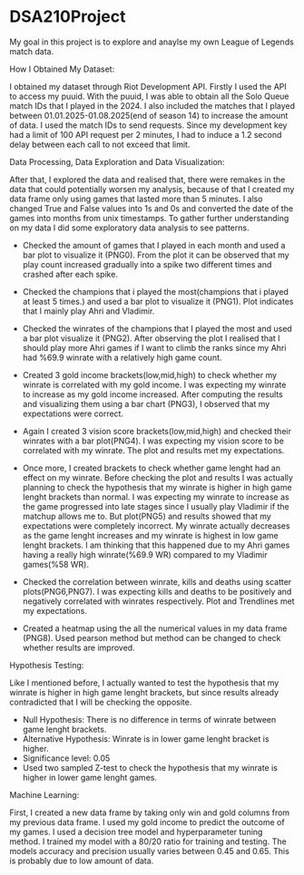# DSA210Project

My goal in this project is to explore and anaylse my own League of Legends match data. 

How I Obtained My Dataset:

I obtained my dataset through Riot Development API. Firstly I used the API to access my puuid. With the puuid, I was able to obtain all the Solo Queue match IDs that I played in the 2024. I also included the matches that I played between 01.01.2025-01.08.2025(end of season 14) to increase the amount of data. I used the match IDs to send requests. Since my development key had a limit of 100 API request per 2 minutes, I had to induce a 1.2 second delay between each call to not exceed that limit.


Data Processing, Data Exploration and Data Visualization:

After that, I explored the data and realised that, there were remakes in the data that could potentially worsen my analysis, because of that I created my data frame only using games that lasted more than 5 minutes. I also changed True and False values into 1s and 0s and converted the date of the games into months from unix timestamps. To gather further understanding on my data I did some exploratory data analysis to see patterns. 


- Checked the amount of games that I played in each month and used a bar plot to visualize it (PNG0). From the plot it can be observed that my play count increased gradually into a spike two different times and crashed after each spike.

- Checked the champions that i played the most(champions that i played at least 5 times.) and used a bar plot to visualize it (PNG1). Plot indicates that I mainly play Ahri and Vladimir.

- Checked the winrates of the champions that I played the most and used a bar plot visualize it (PNG2). After observing the plot I realised that I should play more Ahri games if I want to climb the ranks since my Ahri had %69.9 winrate with a relatively high game count.

- Created 3 gold income brackets(low,mid,high) to check whether my winrate is correlated with my gold income. I was expecting my winrate to increase as my gold income increased. After computing the results and visualizing them using a bar chart (PNG3), I observed that my expectations were correct.

- Again I created 3 vision score brackets(low,mid,high) and checked their winrates with a bar plot(PNG4). I was expecting my vision score to be correlated with my winrate. The plot and results met my expectations.

- Once more, I created brackets to check whether game lenght had an effect on my winrate. Before checking the plot and results I was actually planning to check the hypothesis that my winrate is higher in high game lenght brackets than normal. I was expecting my winrate to increase as the game progressed into late stages since I usually play Vladimir if the matchup allows me to. But plot(PNG5) and results showed that my expectations were completely incorrect. My winrate actually decreases as the game lenght increases and my winrate is highest in low game lenght brackets. I am thinking that this happened due to my Ahri games having a really high winrate(%69.9 WR) compared to my Vladimir games(%58 WR).

- Checked the correlation between winrate, kills and deaths using scatter plots(PNG6,PNG7). I was expecting kills and deaths to be positively and negatively correlated with winrates respectively. Plot and Trendlines met my expectations.

- Created a heatmap using the all the numerical values in my data frame (PNG8). Used pearson method but method can be changed to check whether results are improved.


Hypothesis Testing:

Like I mentioned before, I actually wanted to test the hypothesis that my winrate is higher in high game lenght brackets, but since results already contradicted that I will be checking the opposite.

- Null Hypothesis: There is no difference in terms of winrate between game lenght brackets.
- Alternative Hypothesis: Winrate is in lower game lenght bracket is higher.
- Significance level: 0.05
- Used two sampled Z-test to check the hypothesis that my winrate is higher in lower game lenght games.


Machine Learning:

First, I created a new data frame by taking only win and gold columns from my previous data frame. I used my gold income to predict the outcome of my games. I used a decision tree model and hyperparameter tuning method.
I trained my model with a 80/20 ratio for training and testing. The models accuracy and precision usually varies between 0.45 and 0.65. This is probably due to low amount of data.








